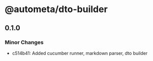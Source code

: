 # @autometa/dto-builder

## 0.1.0

### Minor Changes

- c514b41: Added cucumber runner, markdown parser, dto builder
